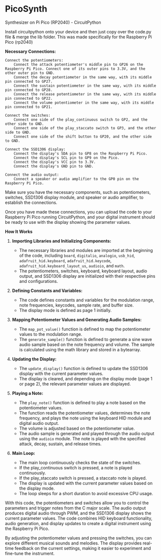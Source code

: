 # PicoSynth
Synthesizer on Pi Pico (RP2040) - CircuitPython

Install circuitpython onto your device and then just copy over the code.py file & merge the lib folder.
This was made specifically for the Raspberry Pi Pico (rp2040)

**Necessary Connections:**

    Connect the potentiometers:
        Connect the attack potentiometer's middle pin to GP26 on the Raspberry Pi Pico. Connect one of its outer pins to 3.3V, and the other outer pin to GND.
        Connect the decay potentiometer in the same way, with its middle pin connected to GP27.
        Connect the sustain potentiometer in the same way, with its middle pin connected to GP28.
        Connect the release potentiometer in the same way, with its middle pin connected to GP22.
        Connect the volume potentiometer in the same way, with its middle pin connected to GP21.

    Connect the switches:
        Connect one side of the play_continuous switch to GP2, and the other side to GND.
        Connect one side of the play_staccato switch to GP3, and the other side to GND.
        Connect one side of the shift button to GP20, and the other side to GND.

    Connect the SSD1306 display:
        Connect the display's SDA pin to GP8 on the Raspberry Pi Pico.
        Connect the display's SCL pin to GP9 on the Pico.
        Connect the display's VCC pin to 3.3V.
        Connect the display's GND pin to GND.

    Connect the audio output:
        Connect a speaker or audio amplifier to the GP0 pin on the Raspberry Pi Pico.
        
Make sure you have the necessary components, such as potentiometers, switches, SSD1306 display module, and speaker or audio amplifier, to establish the connections.

Once you have made these connections, you can upload the code to your Raspberry Pi Pico running CircuitPython, and your digital instrument should be ready to use with the display showing the parameter values.

**How It Works**

1. **Importing Libraries and Initializing Components:**
   - The necessary libraries and modules are imported at the beginning of the code, including `board`, `digitalio`, `analogio`, `usb_hid`, `adafruit_hid.keyboard`, `adafruit_hid.keycode`, `adafruit_hid.keyboard_layout_us`, `audioio`, and `math`.
   - The potentiometers, switches, keyboard, keyboard layout, audio output, and SSD1306 display are initialized with their respective pins and configurations.

2. **Defining Constants and Variables:**
   - The code defines constants and variables for the modulation range, note frequencies, keycodes, sample rate, and buffer size.
   - The display mode is defined as page 1 initially.

3. **Mapping Potentiometer Values and Generating Audio Samples:**
   - The `map_pot_value()` function is defined to map the potentiometer values to the modulation range.
   - The `generate_sample()` function is defined to generate a sine wave audio sample based on the note frequency and volume. The sample is calculated using the math library and stored in a bytearray.

4. **Updating the Display:**
   - The `update_display()` function is defined to update the SSD1306 display with the current parameter values.
   - The display is cleared, and depending on the display mode (page 1 or page 2), the relevant parameter values are displayed.

5. **Playing a Note:**
   - The `play_note()` function is defined to play a note based on the potentiometer values.
   - The function reads the potentiometer values, determines the note frequency, and plays the note using the keyboard HID module and digital audio output.
   - The volume is adjusted based on the potentiometer value.
   - The audio sample is generated and played through the audio output using the `audioio` module. The note is played with the specified attack, decay, sustain, and release times.

6. **Main Loop:**
   - The main loop continuously checks the state of the switches.
   - If the play_continuous switch is pressed, a note is played continuously.
   - If the play_staccato switch is pressed, a staccato note is played.
   - The display is updated with the current parameter values based on the display mode.
   - The loop sleeps for a short duration to avoid excessive CPU usage.

With this code, the potentiometers and switches allow you to control the parameters and trigger notes from the C major scale. The audio output produces digital audio through PWM, and the SSD1306 display shows the current parameter values. The code combines HID keyboard functionality, audio generation, and display updates to create a digital instrument using the Raspberry Pi Pico.

By adjusting the potentiometer values and pressing the switches, you can explore different musical sounds and melodies. The display provides real-time feedback on the current settings, making it easier to experiment and fine-tune the instrument.
